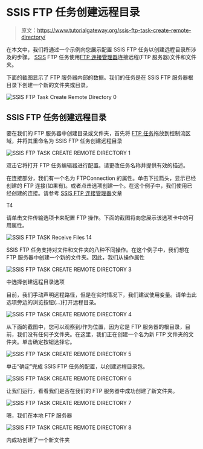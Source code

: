 # SSIS FTP 任务创建远程目录

> 原文：<https://www.tutorialgateway.org/ssis-ftp-task-create-remote-directory/>

在本文中，我们将通过一个示例向您展示配置 SSIS FTP 任务以创建远程目录所涉及的步骤。 [SSIS](https://www.tutorialgateway.org/ssis/) FTP 任务使用[FTP 连接管理器](https://www.tutorialgateway.org/ssis-ftp-connection-manager/)连接远程(FTP 服务器)文件和文件夹。

下面的截图显示了 FTP 服务器内部的数据。我们的任务是在 SSIS FTP 服务器根目录下创建一个新的文件夹或目录。

![SSIS FTP Task Create Remote Directory 0](img/9df15ac84cec82d753a566e67c1afd93.png)

## SSIS FTP 任务创建远程目录

要在我们的 FTP 服务器中创建目录或文件夹，首先将 [FTP 任务](https://www.tutorialgateway.org/ssis-ftp-task/)拖放到控制流区域，并将其重命名为 SSIS FTP 任务创建远程目录

![SSIS FTP TASK CREATE REMOTE DIRECTORY 1](img/ccffffb8de3bd9945b1d84d3b79f61a0.png)

双击它将打开 FTP 任务编辑器进行配置。请更改任务名称并提供有效的描述。

在连接部分，我们有一个名为 FTPConnection 的属性。单击下拉箭头，显示已经创建的 FTP 连接(如果有)。或者点击<new connection..="">选项创建一个。在这个例子中，我们使用已经创建的连接。请参考 [SSIS FTP 连接管理器](https://www.tutorialgateway.org/ssis-ftp-connection-manager/)文章</new>

T4

请单击文件传输选项卡来配置 FTP 操作。下面的截图将向您展示该选项卡中的可用属性。

![SSIS FTP TASK Receive Files 14](img/5b7a979f761dae6cf1f70ecede765bb0.png)

SSIS FTP 任务支持对文件和文件夹的八种不同操作。在这个例子中，我们想在 FTP 服务器中创建一个新的文件夹。因此，我们从操作属性

![SSIS FTP TASK CREATE REMOTE DIRECTORY 3](img/fbb9857618debe5946e74da3ef713fc8.png)

中选择创建远程目录选项

目前，我们手动声明远程路径，但是在实时情况下，我们建议使用变量。请单击此选项旁边的浏览按钮(…)打开远程目录。

![SSIS FTP TASK CREATE REMOTE DIRECTORY 4](img/96d9c2e75102209ff90ba2ec281a3dc0.png)

从下面的截图中，您可以观察到/作为位置，因为它是 FTP 服务器的根目录，目前，我们没有任何子文件夹。在这里，我们正在创建一个名为新 FTP 文件夹的文件夹。单击确定按钮选择它。

![SSIS FTP TASK CREATE REMOTE DIRECTORY 5](img/e21848b5c7052da802ad10da236f6fc3.png)

单击“确定”完成 SSIS FTP 任务的配置，以创建远程目录包。

![SSIS FTP TASK CREATE REMOTE DIRECTORY 6](img/2a0c613c48b867fd2d26b4bcf8997c49.png)

让我们运行，看看我们是否在我们的 FTP 服务器中成功创建了新文件夹。

![SSIS FTP TASK CREATE REMOTE DIRECTORY 7](img/621871b7d8e535e8ec3eb870f87d1201.png)

嗯，我们在本地 FTP 服务器

![SSIS FTP TASK CREATE REMOTE DIRECTORY 8](img/3428e4845f2e446f54d33c57570f743f.png)

内成功创建了一个新文件夹